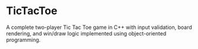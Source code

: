 # TicTacToe
A complete two-player Tic Tac Toe game in C++ with input validation, board rendering, and win/draw logic implemented using object-oriented programming.
